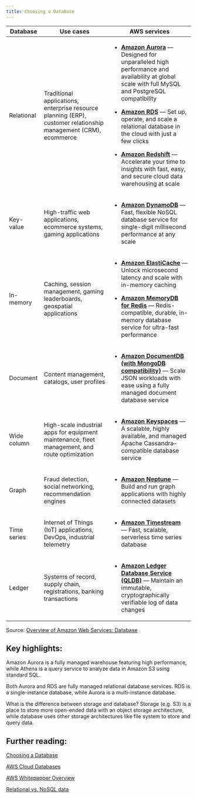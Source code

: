 ```yaml
---
title: Choosing a Database
---
```


<div class="table-contents"><table id="w596aac17c27b7b3"><thead>
     <tr>
      <th>Database</th>
      <th>Use cases</th>
      <th>AWS services</th>
     </tr>
    </thead>
     <tbody><tr>
      <td>Relational</td>
      <td>
       <p>Traditional applications, enterprise resource planning (ERP), customer relationship
        management (CRM), ecommerce</p>
      </td>
      <td>
       <div class="itemizedlist">
       <ul class="itemizedlist" type="disc"><li class="listitem">
         <p><b><a href="https://aws.amazon.com/rds/aurora/" rel="noopener noreferrer" target="_blank"><span>Amazon Aurora</span></a></b> — Designed for unparalleled high performance and availability at global scale with full MySQL and PostgreSQL compatibility</p>
        </li><li class="listitem">
         <p><b><a href="https://aws.amazon.com/rds/" rel="noopener noreferrer" target="_blank"><span>Amazon RDS</span></a></b> — Set up, operate, and scale a relational database in the cloud with just a few clicks</p>
        </li><li class="listitem">
        <p><b><a href="https://aws.amazon.com/redshift/" rel="noopener noreferrer" target="_blank"><span>Amazon Redshift</span></a></b> — Accelerate your time to insights with fast, easy, and secure cloud data warehousing at scale</p>
        </li></ul></div>
      </td>
     </tr>
     <tr>
      <td>Key-value</td>
      <td>
       <p>High-traffic web applications, ecommerce systems, gaming applications </p>
      </td>
      <td>
       <div class="itemizedlist">
       <ul class="itemizedlist" type="disc"><li class="listitem">
         <p><b><a href="https://aws.amazon.com/dynamodb/" rel="noopener noreferrer" target="_blank"><span>Amazon DynamoDB</span></a></b> — Fast, flexible NoSQL database service for single-digit millisecond performance at any scale</p>
        </li></ul></div>
      </td>
     </tr>
     <tr>
      <td>In-memory</td>
      <td>
       <p>Caching, session management, gaming leaderboards, geospatial applications </p>
      </td>
      <td>
       <div class="itemizedlist">
       <ul class="itemizedlist" type="disc"><li class="listitem">
         <p><b><a href="https://aws.amazon.com/elasticache/" rel="noopener noreferrer" target="_blank"><span>Amazon ElastiCache</span></a></b> — Unlock microsecond latency and scale with in-memory caching</p>
        </li><li class="listitem">
         <p><b><a href="https://aws.amazon.com/memorydb/" rel="noopener noreferrer" target="_blank"><span>Amazon MemoryDB for Redis</span></a></b> — Redis-compatible, durable, in-memory database service for ultra-fast performance</p>
        </li></ul></div>
      </td>
     </tr>
     <tr>
      <td>Document</td>
      <td>
       <p>Content management, catalogs, user profiles</p>
      </td>
      <td>
       <div class="itemizedlist">
       <ul class="itemizedlist" type="disc"><li class="listitem">
         <p><b><a href="https://aws.amazon.com/documentdb/" rel="noopener noreferrer" target="_blank"><span>Amazon DocumentDB (with MongoDB compatibility)</span></a></b> — Scale JSON workloads with ease using a fully managed document database service</p>
        </li></ul></div>
      </td>
     </tr>
     <tr>
      <td>Wide column</td>
      <td>
       <p>High-scale industrial apps for equipment maintenance, fleet management, and route
        optimization</p>
      </td>
      <td>
       <div class="itemizedlist">
       <ul class="itemizedlist" type="disc"><li class="listitem">
         <p><b><a href="https://aws.amazon.com/keyspaces/" rel="noopener noreferrer" target="_blank"><span>Amazon Keyspaces</span></a></b> — A scalable, highly available, and managed Apache Cassandra–compatible database service </p>
        </li></ul></div>
      </td>
     </tr>
     <tr>
      <td>Graph</td>
      <td>
       <p>Fraud detection, social networking, recommendation engines </p>
      </td>
      <td>
       <div class="itemizedlist">
       <ul class="itemizedlist" type="disc"><li class="listitem">
         <p><b><a href="https://aws.amazon.com/neptune/" rel="noopener noreferrer" target="_blank"><span>Amazon Neptune</span></a></b> — Build and run graph applications with highly connected datasets</p>
        </li></ul></div>
      </td>
     </tr>
     <tr>
      <td>Time series</td>
      <td>
       <p>Internet of Things (IoT) applications, DevOps, industrial telemetry </p>
      </td>
      <td>     
      <div class="itemizedlist">
      <ul class="itemizedlist" type="disc"><li class="listitem">
        <p><b><a href="https://aws.amazon.com/timestream/" rel="noopener noreferrer" target="_blank"><span>Amazon Timestream</span></a></b> — Fast, scalable, serverless time series database</p>
       </li></ul></div></td>
     </tr>
     <tr>
      <td>Ledger</td>
      <td>
       <p> Systems of record, supply chain, registrations, banking transactions </p>
      </td>
      <td>     
      <div class="itemizedlist">
      <ul class="itemizedlist" type="disc"><li class="listitem">
        <p><b><a href="https://aws.amazon.com/qldb/" rel="noopener noreferrer" target="_blank"><span>Amazon Ledger Database
         Service (QLDB)</span></a></b> — Maintain an immutable, cryptographically verifiable log of data changes</p>
       </li></ul></div></td>
     </tr>
    </tbody></table></div>

Source: [Overview of Amazon Web Services: Database](https://docs.aws.amazon.com/whitepapers/latest/aws-overview/database.html)

## Key highlights:

Amazon Aurora is a fully managed warehouse featuring high performance, while Athena is a query service to analyze data in Amazon S3 using standard SQL.

Both Aurora and RDS are fully managed relational database services. RDS is a single-instance database, while Aurora is a multi-instance database.

What is the difference between storage and database? Storage (e.g. S3) is a place to store more open-ended data with an object storage architecture, while database uses other storage architectures like file system to store and query data.

## Further reading:

[Choosing a Database](https://aws.amazon.com/startups/start-building/how-to-choose-a-database/)

[AWS Cloud Databases](https://aws.amazon.com/products/databases/)

[AWS Whitepapper Overview](https://d0.awsstatic.com/whitepapers/aws-overview.pdf)

[Relational vs. NoSQL data](https://learn.microsoft.com/en-us/dotnet/architecture/cloud-native/relational-vs-nosql-data?source=docs)